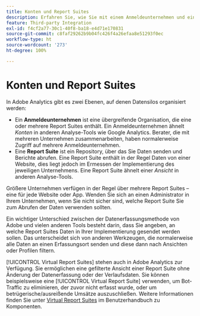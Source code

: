 ```yaml
---
title: Konten und Report Suites
description: Erfahren Sie, wie Sie mit einem Anmeldeunternehmen und einer Report Suite Datensilos in Adobe Analytics organisieren können.
feature: Third-party Integration
exl-id: f4cf2a77-30c1-40f8-ba18-e4d71e170831
source-git-commit: c8faf29262b9b04fc426f4a26efaa8e51293f0ec
workflow-type: ht
source-wordcount: '273'
ht-degree: 100%

---
```


# Konten und Report Suites

In Adobe Analytics gibt es zwei Ebenen, auf denen Datensilos organisiert werden:

* Ein **Anmeldeunternehmen** ist eine übergreifende Organisation, die eine oder mehrere Report Suites enthält. Ein Anmeldeunternehmen ähnelt *Konten* in anderen Analyse-Tools wie Google Analytics. Berater, die mit mehreren Unternehmen zusammenarbeiten, haben normalerweise Zugriff auf mehrere Anmeldeunternehmen.
* Eine **Report Suite** ist ein Repository, über das Sie Daten senden und Berichte abrufen. Eine Report Suite enthält in der Regel Daten von einer Website, dies liegt jedoch im Ermessen der Implementierung des jeweiligen Unternehmens. Eine Report Suite ähnelt einer *Ansicht* in anderen Analyse-Tools.

Größere Unternehmen verfügen in der Regel über mehrere Report Suites – eine für jede Website oder App. Wenden Sie sich an einen Administrator in Ihrem Unternehmen, wenn Sie nicht sicher sind, welche Report Suite Sie zum Abrufen der Daten verwenden sollten.

Ein wichtiger Unterschied zwischen der Datenerfassungsmethode von Adobe und vielen anderen Tools besteht darin, dass Sie angeben, an welche Report Suites Daten in Ihrer Implementierung gesendet werden sollen. Das unterscheidet sich von anderen Werkzeugen, die normalerweise alle Daten an einen Erfassungsort senden und diese dann nach Ansichten oder Profilen filtern.

[!UICONTROL Virtual Report Suites] stehen auch in Adobe Analytics zur Verfügung. Sie ermöglichen eine gefilterte Ansicht einer Report Suite ohne Änderung der Datenerfassung oder der Verlaufsdaten. Sie können beispielsweise eine [!UICONTROL Virtual Report Suite] verwenden, um Bot-Traffic zu eliminieren, der zuvor nicht erfasst wurde, oder um betrügerische/ausreißende Umsätze auszuschließen. Weitere Informationen finden Sie unter [Virtual Report Suites](/help/components/vrs/vrs-about.md) im Benutzerhandbuch zu Komponenten.
